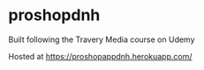 # proshopdnh

Built following the Travery Media course on Udemy

Hosted at https://proshopappdnh.herokuapp.com/ 
